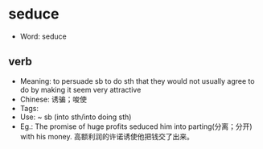 # seduce

- Word: seduce

## verb

- Meaning: to persuade sb to do sth that they would not usually agree to do by making it seem very attractive
- Chinese: 诱骗；唆使
- Tags: 
- Use: ~ sb (into sth/into doing sth)
- Eg.: The promise of huge profits seduced him into parting(分离；分开) with his money. 高额利润的许诺诱使他把钱交了出来。

